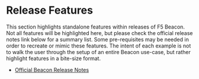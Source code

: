 # Release Features

This section highlights standalone features within releases of F5 Beacon. Not all features will be highlighted here, but please check the official release notes link below for a summary list. Some pre-requisites may be needed in order to recreate or mimic these features. The intent of each example is not to walk the user through the setup of an entire Beacon use-case, but rather highlight features in a bite-size format.

- [Official Beacon Release Notes](https://f5cloudservices.zendesk.com/hc/en-us/articles/360055958273-Beacon-Release-Notes)

